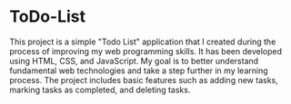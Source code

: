 # ToDo-List

This project is a simple "Todo List" application that I created during the process of improving my web programming skills. It has been developed using HTML, CSS, and JavaScript. My goal is to better understand fundamental web technologies and take a step further in my learning process. The project includes basic features such as adding new tasks, marking tasks as completed, and deleting tasks.

